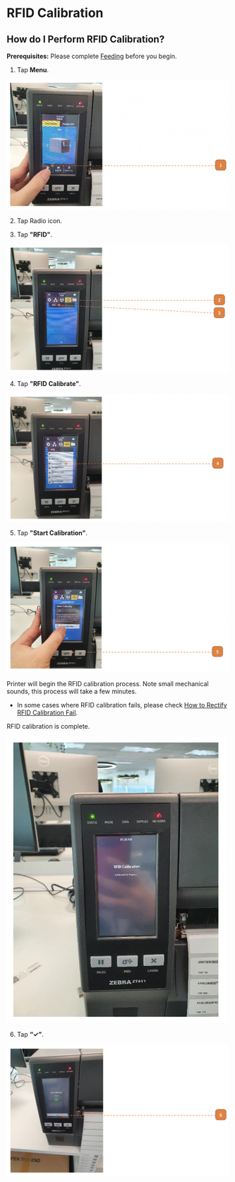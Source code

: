 # RFID Calibration

## How do I Perform RFID Calibration?

**Prerequisites:** Please complete [Feeding](411Feeding) before you begin.

1. Tap **Menu**.

![](images/411RFIDCali.png "411RFIDCali")

2. Tap Radio icon.

3. Tap **"RFID"**.

![](images/411RFIDCali2.png "411RFIDCali2")

4. Tap **"RFID Calibrate"**.

![](images/411RFIDCali3.png "411RFIDCali3")

5. Tap **"Start Calibration"**.

![](images/411RFIDCali4.png "411RFIDCali4")

Printer will begin the RFID calibration process.
Note small mechanical sounds, this process will take a few minutes.
- In some cases where RFID calibration fails, please check [How to Rectify RFID Calibration Fail](411Rectify).

RFID calibration is complete.

![](images/411RFIDCali5.png "411RFIDCali5")

6. Tap **“✓”**.

![](images/411RFIDCali6.png "411RFIDCali6")